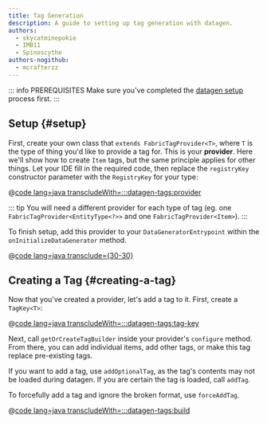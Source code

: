 ```yaml
---
title: Tag Generation
description: A guide to setting up tag generation with datagen.
authors:
  - skycatminepokie
  - IMB11
  - Spinoscythe
authors-nogithub:
  - mcrafterzz
---
```


::: info PREREQUISITES
Make sure you've completed the [datagen setup](./setup) process first.
:::

## Setup {#setup}

First, create your own class that `extends FabricTagProvider<T>`, where `T` is the type of thing you'd like to provide a tag for. This is your **provider**. Here we'll show how to create `Item` tags, but the same principle applies for other things. Let your IDE fill in the required code, then replace the `registryKey` constructor parameter with the `RegistryKey` for your type:

@[code lang=java transcludeWith=:::datagen-tags:provider](@/reference/latest/src/client/java/com/example/docs/datagen/FabricDocsReferenceItemTagProvider.java)

::: tip
You will need a different provider for each type of tag (eg. one `FabricTagProvider<EntityType<?>>` and one `FabricTagProvider<Item>`).
:::

To finish setup, add this provider to your `DataGeneratorEntrypoint` within the `onInitializeDataGenerator` method.

@[code lang=java transclude={30-30}](@/reference/latest/src/client/java/com/example/docs/datagen/FabricDocsReferenceDataGenerator.java)

## Creating a Tag {#creating-a-tag}

Now that you've created a provider, let's add a tag to it. First, create a `TagKey<T>`:

@[code lang=java transcludeWith=:::datagen-tags:tag-key](@/reference/latest/src/client/java/com/example/docs/datagen/FabricDocsReferenceItemTagProvider.java)

Next, call `getOrCreateTagBuilder` inside your provider's `configure` method. From there, you can add individual items, add other tags, or make this tag replace pre-existing tags.

If you want to add a tag, use `addOptionalTag`, as the tag's contents may not be loaded during datagen. If you are certain the tag is loaded, call `addTag`.

To forcefully add a tag and ignore the broken format, use `forceAddTag`.

@[code lang=java transcludeWith=:::datagen-tags:build](@/reference/latest/src/client/java/com/example/docs/datagen/FabricDocsReferenceItemTagProvider.java)
